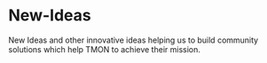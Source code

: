 # New-Ideas
New Ideas and other innovative ideas helping us to build community solutions which help TMON to achieve their mission. 

